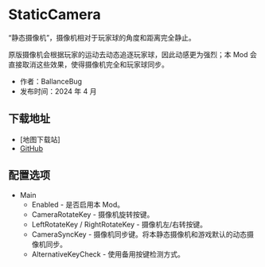 # StaticCamera

“静态摄像机”，摄像机相对于玩家球的角度和距离完全静止。

原版摄像机会根据玩家的运动去动态追逐玩家球，因此动感更为强烈；本 Mod 会直接取消这些效果，使得摄像机完全和玩家球同步。

- 作者：BallanceBug
- 发布时间：2024 年 4 月

## 下载地址

- [地图下载站]
- [GitHub](https://github.com/Xenapte/MyBMLMods)

## 配置选项

- Main
  * Enabled - 是否启用本 Mod。
  * CameraRotateKey - 摄像机旋转按键。
  * LeftRotateKey / RightRotateKey - 摄像机左/右转按键。
  * CameraSyncKey - 摄像机同步键。将本静态摄像机和游戏默认的动态摄像机同步。
  * AlternativeKeyCheck - 使用备用按键检测方式。
